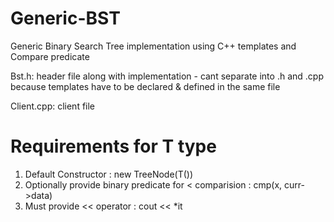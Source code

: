 # Generic-BST
Generic Binary Search Tree implementation using C++ templates and Compare predicate

Bst.h: header file along with implementation - cant separate into .h and .cpp because templates have to be declared & defined in the same file

Client.cpp: client file

# Requirements for T type
1. Default Constructor : new TreeNode<T>(T())
2. Optionally provide binary predicate for < comparision : cmp(x, curr->data)
3. Must provide << operator : cout << *it
